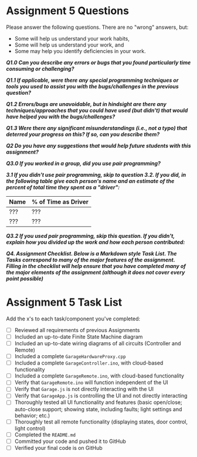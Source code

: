 # Assignment 5 Questions

Please answer the following questions.  There are no "wrong" answers, but:
  * Some will help us understand your work habits,
  * Some will help us understand your work, and
  * Some may help you identify deficiencies in your work.

***Q1.0 Can you describe any errors or bugs that you found particularly time consuming or challenging?***

***Q1.1 If applicable, were there any special programming techniques or tools you used to assist you with the bugs/challenges in the previous question?***

***Q1.2 Errors/bugs are unavoidable, but in hindsight are there any techniques/approaches that you could have used (but didn't) that would have helped you with the bugs/challenges?***

***Q1.3 Were there any significant misunderstandings (i.e., not a typo) that deterred your progress on this?  If so, can you describe them?***

***Q2 Do you have any suggestions that would help future students with this assignment?***

***Q3.0 If you worked in a group, did you use pair programming?***

***3.1 If you didn't use pair programming, skip to question 3.2.  If you did, in the following table give each person's name and an estimate of the percent of total time they spent as a "driver":***

| Name  |  % of Time as Driver |
|:------|:---------------------|
|  ???  | ???                  |
|  ???  | ???                  |

***Q3.2 If you used pair programming, skip this question.  If you didn't, explain how you divided up the work and how each person contributed:***

***Q4. Assignment Checklist.  Below is a Markdown style Task List. The Tasks correspond to many of the major features of the assignment. Filling in the checklist will help ensure that you have completed many of the major elements of the assignment (although it does not cover every point possible)***

# Assignment 5 Task List

Add the x's to each task/component you've completed:

- [ ] Reviewed all requirements of previous Assignments
- [ ] Included an up-to-date Finite State Machine diagram
- [ ] Included an up-to-date wiring diagrams of all circuits (Controller and Remote)
- [ ] Included a complete `GarageHardwareProxy.cpp`
- [ ] Included a complete `GarageController.ino`, with cloud-based functionality
- [ ] Included a complete `GarageRemote.ino`, with cloud-based functionality
- [ ] Verify that `GarageRemote.ino` will function independent of the UI
- [ ] Verify that `Garage.js` is not directly interacting with the UI
- [ ] Verify that `GarageApp.js` is controlling the UI and not directly interacting
- [ ] Thoroughly tested all UI functionality and features (basic open/close; auto-close support; showing state, including faults; light settings and behavior; etc.)
- [ ] Thoroughly test all remote functionality (displaying states, door control, light control)
- [ ] Completed the `README.md`
- [ ] Committed your code and pushed it to GitHub
- [ ] Verified your final code is on GitHub
